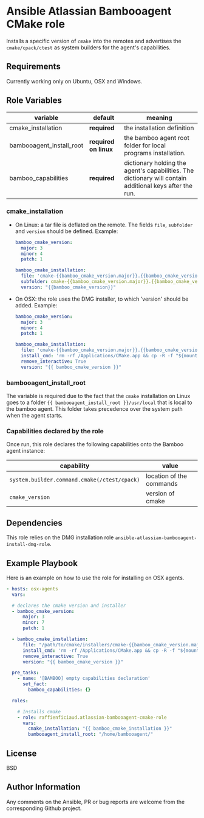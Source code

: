 Ansible Atlassian Bambooagent CMake role
========================================

Installs a specific version of `cmake` into the remotes and advertises the `cmake/cpack/ctest` as system builders for the agent's capabilities.

Requirements
------------

Currently working only on Ubuntu, OSX and Windows.

Role Variables
--------------

| variable | default | meaning |
|----------|---------|---------|
|cmake_installation| **required**| the installation definition|
|bambooagent_install_root|**required on linux**| the bamboo agent root folder for local programs installation. |
|bamboo_capabilities|**required**| dictionary holding the agent's capabilities. The dictionary will contain additional keys after the run.|

### cmake_installation

* On Linux: a tar file is deflated on the remote. The fields `file`, `subfolder` and `version` should be defined. Example:

  ```yaml
  bamboo_cmake_version:
    major: 3
    minor: 4
    patch: 1

  bamboo_cmake_installation:
    file: 'cmake-{{bamboo_cmake_version.major}}.{{bamboo_cmake_version.minor}}.{{bamboo_cmake_version.patch}}-Linux-x86_64.tar.gz'
    subfolder: cmake-{{bamboo_cmake_version.major}}.{{bamboo_cmake_version.minor}}.{{bamboo_cmake_version.patch}}-Linux-x86_64
    version: "{{bamboo_cmake_version}}"
  ```

* On OSX: the role uses the DMG installer, to which 'version' should be added. Example:

  ```yaml
  bamboo_cmake_version:
    major: 3
    minor: 4
    patch: 1

  bamboo_cmake_installation:
    file: 'cmake-{{bamboo_cmake_version.major}}.{{bamboo_cmake_version.minor}}.{{bamboo_cmake_version.patch}}-Darwin-x86_64.dmg'
    install_cmd: 'rm -rf /Applications/CMake.app && cp -R -f "${mount}/CMake.app" /Applications/'
    remove_interactive: True
    version: "{{ bamboo_cmake_version }}"
  ```

### bambooagent_install_root

The variable is required due to the fact that the `cmake` installation on Linux goes to a folder `{{ bambooagent_install_root }}/usr/local` that is local to the bamboo agent. This folder takes precedence over the system path when the agent starts.

### Capabilities declared by the role

Once run, this role declares the following capabilities onto the Bamboo agent instance:

| capability | value |
|----------|---------|
|`system.builder.command.cmake(/ctest/cpack)`| location of the commands|
|`cmake_version`| version of cmake |

Dependencies
------------

This role relies on the DMG installation role `ansible-atlassian-bambooagent-install-dmg-role`.

Example Playbook
----------------

Here is an example on how to use the role for installing on OSX agents.

  ```yaml
  - hosts: osx-agents
    vars:

    # declares the cmake version and installer
    - bamboo_cmake_version:
        major: 3
        minor: 7
        patch: 1

    - bamboo_cmake_installation:
        file: "/path/to/cmake/installers/cmake-{{bamboo_cmake_version.major}}.{{bamboo_cmake_version.minor}}.{{bamboo_cmake_version.patch}}-Darwin-x86_64.dmg"
        install_cmd: 'rm -rf /Applications/CMake.app && cp -R -f "${mount}/CMake.app" /Applications/'
        remove_interactive: True
        version: "{{ bamboo_cmake_version }}"

    pre_tasks:
      - name: '[BAMBOO] empty capabilities declaration'
        set_fact:
          bamboo_capabilities: {}

    roles:

      # Installs cmake
      - role: raffienficiaud.atlassian-bambooagent-cmake-role
        vars:
          cmake_installation: "{{ bamboo_cmake_installation }}"
          bambooagent_install_root: "/home/bambooagent/"
  ```

License
-------

BSD

Author Information
------------------

Any comments on the Ansible, PR or bug reports are welcome from the corresponding Github project.
